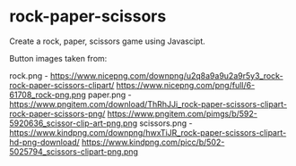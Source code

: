 # rock-paper-scissors

Create a rock, paper, scissors game using Javascipt.

Button images taken from:

rock.png - https://www.nicepng.com/downpng/u2q8a9a9u2a9r5y3_rock-rock-paper-scissors-clipart/
https://www.nicepng.com/png/full/6-61708_rock-png.png
paper.png - https://www.pngitem.com/download/ThRhJJi_rock-paper-scissors-clipart-rock-paper-scissors-png/
https://www.pngitem.com/pimgs/b/592-5920636_scissor-clip-art-png.png
scissors.png - https://www.kindpng.com/downpng/hwxTiJR_rock-paper-scissors-clipart-hd-png-download/
https://www.kindpng.com/picc/b/502-5025794_scissors-clipart-png.png